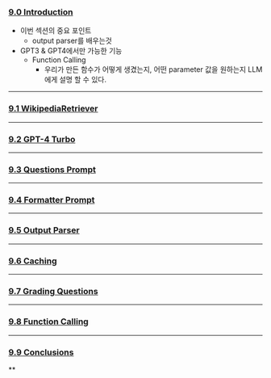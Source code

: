 ### [9.0 Introduction](https://nomadcoders.co/fullstack-gpt/lectures/4599)
- 이번 섹션의 중요 포인트
	- output parser를 배우는것
- GPT3 & GPT4에서만 가능한 기능
	- Function Calling
		- 우리가 만든 함수가 어떻게 생겼는지, 어떤 parameter 값을 원하는지 LLM에게 설명 할 수 있다.
***
### [9.1 WikipediaRetriever](https://nomadcoders.co/fullstack-gpt/lectures/4600)

***
### [9.2 GPT-4 Turbo](https://nomadcoders.co/fullstack-gpt/lectures/4601)

***
### [9.3 Questions Prompt](https://nomadcoders.co/fullstack-gpt/lectures/4602)

***
### [9.4 Formatter Prompt](https://nomadcoders.co/fullstack-gpt/lectures/4603)

***
### [9.5 Output Parser](https://nomadcoders.co/fullstack-gpt/lectures/4604)

***
### [9.6 Caching](https://nomadcoders.co/fullstack-gpt/lectures/4605)

***
### [9.7 Grading Questions](https://nomadcoders.co/fullstack-gpt/lectures/4606)

***
### [9.8 Function Calling](https://nomadcoders.co/fullstack-gpt/lectures/4607)

***
### [9.9 Conclusions](https://nomadcoders.co/fullstack-gpt/lectures/4608)

**